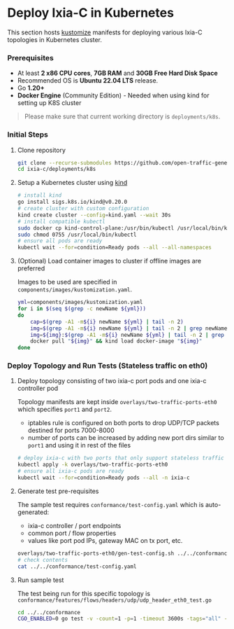 # Deploy Ixia-C in Kubernetes

This section hosts [kustomize](https://kustomize.io/) manifests for deploying various Ixia-C topologies in Kubernetes cluster.

### Prerequisites

- At least **2 x86 CPU cores**, **7GB RAM** and **30GB Free Hard Disk Space**
- Recommended OS is **Ubuntu 22.04 LTS** release.
- Go **1.20+**
- **Docker Engine** (Community Edition) - Needed when using kind for setting up K8S cluster

> Please make sure that current working directory is `deployments/k8s`.

### Initial Steps

1. Clone repository

    ```bash
    git clone --recurse-submodules https://github.com/open-traffic-generator/ixia-c.git
    cd ixia-c/deployments/k8s
    ```

2. Setup a Kubernetes cluster using [kind](https://kind.sigs.k8s.io/)

    ```bash
    # install kind
    go install sigs.k8s.io/kind@v0.20.0
    # create cluster with custom configuration
    kind create cluster --config=kind.yaml --wait 30s
    # install compatible kubectl
    sudo docker cp kind-control-plane:/usr/bin/kubectl /usr/local/bin/kubectl
    sudo chmod 0755 /usr/local/bin/kubectl
    # ensure all pods are ready
    kubectl wait --for=condition=Ready pods --all --all-namespaces
    ```

3. (Optional) Load container images to cluster if offline images are preferred

    Images to be used are specified in `components/images/kustomization.yaml`.

    ```bash
    yml=components/images/kustomization.yaml
    for i in $(seq $(grep -c newName ${yml}))
    do
        cap=$(grep -A1 -m${i} newName ${yml} | tail -n 2)
        img=$(grep -A1 -m${i} newName ${yml} | tail -n 2 | grep newName | cut -d\  -f4)
        img=${img}:$(grep -A1 -m${i} newName ${yml} | tail -n 2 | grep newTag | cut -d\" -f2)
        docker pull "${img}" && kind load docker-image "${img}"
    done
    ```

### Deploy Topology and Run Tests (Stateless traffic on eth0)

1. Deploy topology consisting of two ixia-c port pods and one ixia-c controller pod

    Topology manifests are kept inside `overlays/two-traffic-ports-eth0` which specifies `port1` and `port2`.
    * iptables rule is configured on both ports to drop UDP/TCP packets destined for ports 7000-8000
    * number of ports can be increased by adding new port dirs similar to `port1` and using it in rest of the files

    ```bash
    # deploy ixia-c with two ports that only support stateless traffic over eth0
    kubectl apply -k overlays/two-traffic-ports-eth0
    # ensure all ixia-c pods are ready
    kubectl wait --for=condition=Ready pods --all -n ixia-c
    ```

2. Generate test pre-requisites

    The sample test requires `conformance/test-config.yaml` which is auto-generated:
    * ixia-c controller / port endpoints
    * common port / flow properties
    * values like port pod IPs, gateway MAC on tx port, etc.

    ```bash
    overlays/two-traffic-ports-eth0/gen-test-config.sh ../../conformance/test-config.yaml
    # check contents
    cat ../../conformance/test-config.yaml
    ```

3. Run sample test

    The test being run for this specific topology is `conformance/features/flows/headers/udp/udp_header_eth0_test.go`

    ```bash
    cd ../../conformance
    CGO_ENABLED=0 go test -v -count=1 -p=1 -timeout 3600s -tags="all" -run="^TestUdpHeaderEth0$" ./...
    ```

